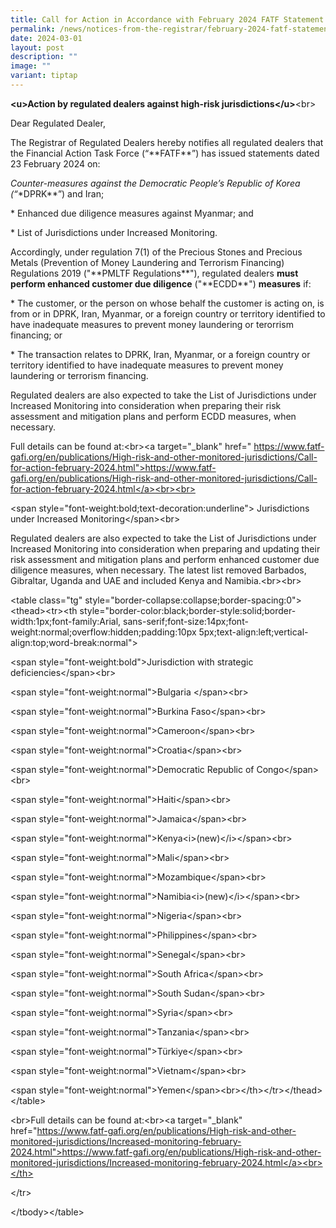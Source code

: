 ```yaml
---
title: Call for Action in Accordance with February 2024 FATF Statement
permalink: /news/notices-from-the-registrar/february-2024-fatf-statement/
date: 2024-03-01
layout: post
description: ""
image: ""
variant: tiptap
---
```

<p><strong>&lt;u&gt;Action by regulated dealers against high-risk jurisdictions&lt;/u&gt;</strong>&lt;br&gt;</p>
<p>Dear Regulated Dealer,</p>
<p>The Registrar of Regulated Dealers hereby notifies all regulated dealers
that the Financial Action Task Force (“**FATF**”) has issued statements
dated 23 February 2024 on:</p>
<p><em>Counter-measures against the Democratic People’s Republic of Korea (“</em>*DPRK**”)
and Iran;</p>
<p>* Enhanced due diligence measures against Myanmar; and</p>
<p>* List of Jurisdictions under Increased Monitoring.</p>
<p></p>
<p>Accordingly, under regulation 7(1) of the Precious Stones and Precious
Metals (Prevention of Money Laundering and Terrorism Financing) Regulations
2019 ("**PMLTF Regulations**"), regulated dealers <strong>must perform enhanced customer due diligence</strong> ("**ECDD**") <strong>measures</strong> if:</p>
<p>* The customer, or the person on whose behalf the customer is acting on,
is from or in DPRK, Iran, Myanmar, or a foreign country or territory identified
to have inadequate measures to prevent money laundering or terorrism financing;
or</p>
<p>* The transaction relates to DPRK, Iran, Myanmar, or a foreign country
or territory identified to have inadequate measures to prevent money laundering
or terrorism financing.</p>
<p>Regulated dealers are also expected to take the List of Jurisdictions
under Increased Monitoring into consideration when preparing their risk
assessment and mitigation plans and perform ECDD measures, when necessary.</p>
<p>Full details can be found at:&lt;br&gt;&lt;a target="_blank" href="
<a href="https://www.fatf-gafi.org/en/publications/High-risk-and-other-monitored-jurisdictions/Call-for-action-october-2023.html&quot;>https://www.fatf-gafi.org/en/publications/High-risk-and-other-monitored-jurisdictions/Call-for-action-october-2023.html</a><br><br>" rel="noopener noreferrer nofollow" target="_blank">https://www.fatf-gafi.org/en/publications/High-risk-and-other-monitored-jurisdictions/Call-for-action-february-2024.html"&gt;https://www.fatf-gafi.org/en/publications/High-risk-and-other-monitored-jurisdictions/Call-for-action-february-2024.html&lt;/a&gt;&lt;br&gt;&lt;br&gt;</a>
</p>
<p>&lt;span style="font-weight:bold;text-decoration:underline"&gt; Jurisdictions
under Increased Monitoring&lt;/span&gt;&lt;br&gt;</p>
<p>Regulated dealers are also expected to take the List of Jurisdictions
under Increased Monitoring into consideration when preparing and updating
their risk assessment and mitigation plans and perform enhanced customer
due diligence measures, when necessary. The latest list removed Barbados,
Gibraltar, Uganda and UAE and included Kenya and Namibia.&lt;br&gt;&lt;br&gt;</p>
<p>&lt;table class="tg" style="border-collapse:collapse;border-spacing:0"&gt;&lt;thead&gt;&lt;tr&gt;&lt;th
style="border-color:black;border-style:solid;border-width:1px;font-family:Arial,
sans-serif;font-size:14px;font-weight:normal;overflow:hidden;padding:10px
5px;text-align:left;vertical-align:top;word-break:normal"&gt;</p>
<p>&lt;span style="font-weight:bold"&gt;Jurisdiction with strategic deficiencies&lt;/span&gt;&lt;br&gt;</p>
<p>&lt;span style="font-weight:normal"&gt;Bulgaria &lt;/span&gt;&lt;br&gt;</p>
<p>&lt;span style="font-weight:normal"&gt;Burkina Faso&lt;/span&gt;&lt;br&gt;</p>
<p>&lt;span style="font-weight:normal"&gt;Cameroon&lt;/span&gt;&lt;br&gt;</p>
<p>&lt;span style="font-weight:normal"&gt;Croatia&lt;/span&gt;&lt;br&gt;</p>
<p>&lt;span style="font-weight:normal"&gt;Democratic Republic of Congo&lt;/span&gt;&lt;br&gt;</p>
<p>&lt;span style="font-weight:normal"&gt;Haiti&lt;/span&gt;&lt;br&gt;</p>
<p>&lt;span style="font-weight:normal"&gt;Jamaica&lt;/span&gt;&lt;br&gt;</p>
<p>&lt;span style="font-weight:normal"&gt;Kenya&lt;i&gt;(new)&lt;/i&gt;&lt;/span&gt;&lt;br&gt;</p>
<p>&lt;span style="font-weight:normal"&gt;Mali&lt;/span&gt;&lt;br&gt;</p>
<p>&lt;span style="font-weight:normal"&gt;Mozambique&lt;/span&gt;&lt;br&gt;</p>
<p>&lt;span style="font-weight:normal"&gt;Namibia&lt;i&gt;(new)&lt;/i&gt;&lt;/span&gt;&lt;br&gt;</p>
<p>&lt;span style="font-weight:normal"&gt;Nigeria&lt;/span&gt;&lt;br&gt;</p>
<p>&lt;span style="font-weight:normal"&gt;Philippines&lt;/span&gt;&lt;br&gt;</p>
<p>&lt;span style="font-weight:normal"&gt;Senegal&lt;/span&gt;&lt;br&gt;</p>
<p>&lt;span style="font-weight:normal"&gt;South Africa&lt;/span&gt;&lt;br&gt;</p>
<p>&lt;span style="font-weight:normal"&gt;South Sudan&lt;/span&gt;&lt;br&gt;</p>
<p>&lt;span style="font-weight:normal"&gt;Syria&lt;/span&gt;&lt;br&gt;</p>
<p>&lt;span style="font-weight:normal"&gt;Tanzania&lt;/span&gt;&lt;br&gt;</p>
<p>&lt;span style="font-weight:normal"&gt;Türkiye&lt;/span&gt;&lt;br&gt;</p>
<p>&lt;span style="font-weight:normal"&gt;Vietnam&lt;/span&gt;&lt;br&gt;</p>
<p>&lt;span style="font-weight:normal"&gt;Yemen&lt;/span&gt;&lt;br&gt;&lt;/th&gt;&lt;/tr&gt;&lt;/thead&gt;&lt;/table&gt;</p>
<p>&lt;br&gt;Full details can be found at:&lt;br&gt;&lt;a target="_blank"
href="<a href="https://www.fatf-gafi.org/en/publications/High-risk-and-other-monitored-jurisdictions/Increased-monitoring-october-2023.html&quot;>https://www.fatf-gafi.org/en/publications/High-risk-and-other-monitored-jurisdictions/Increased-monitoring-october-2023.html</a><br></th>" rel="noopener noreferrer nofollow" target="_blank">https://www.fatf-gafi.org/en/publications/High-risk-and-other-monitored-jurisdictions/Increased-monitoring-february-2024.html"&gt;https://www.fatf-gafi.org/en/publications/High-risk-and-other-monitored-jurisdictions/Increased-monitoring-february-2024.html&lt;/a&gt;&lt;br&gt;&lt;/th&gt;</a>
</p>
<p>&lt;/tr&gt;</p>
<p>&lt;/tbody&gt;&lt;/table&gt;</p>